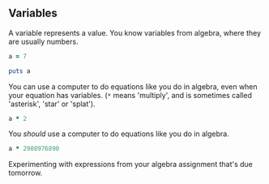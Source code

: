 ## Variables
A variable represents a value. You know variables from algebra, where they are usually numbers.
```ruby
a = 7

puts a
```

You can use a computer to do equations like you do in algebra, even when your equation has variables.  (`*` means 'multiply', and is sometimes called 'asterisk', 'star' or 'splat').
```ruby
a * 2
```

You _should_ use a computer to do equations like you do in algebra.
```ruby
a * 2908976890
```

Experimenting with expressions from your algebra assignment that's due tomorrow.

